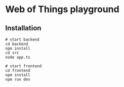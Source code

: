 # Web of Things playground
## Installation

```
# start backend
cd backend
npm install
cd src
node app.ts

# start frontend
cd frontend
npm install
npm run dev
```

